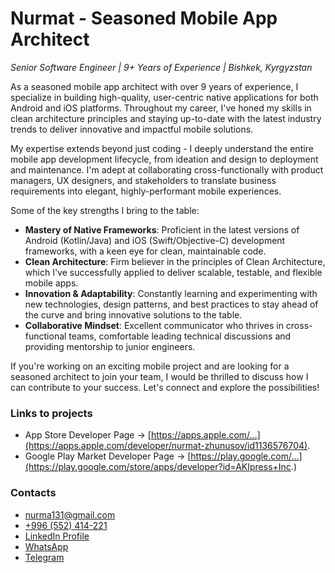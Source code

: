 # Nurmat - Seasoned Mobile App Architect
*Senior Software Engineer | 9+ Years of Experience | Bishkek, Kyrgyzstan*

As a seasoned mobile app architect with over 9 years of experience, I specialize in building high-quality, user-centric native applications for both Android and iOS platforms. Throughout my career, I've honed my skills in clean architecture principles and staying up-to-date with the latest industry trends to deliver innovative and impactful mobile solutions.

My expertise extends beyond just coding - I deeply understand the entire mobile app development lifecycle, from ideation and design to deployment and maintenance. I'm adept at collaborating cross-functionally with product managers, UX designers, and stakeholders to translate business requirements into elegant, highly-performant mobile experiences.

Some of the key strengths I bring to the table:

- **Mastery of Native Frameworks**: Proficient in the latest versions of Android (Kotlin/Java) and iOS (Swift/Objective-C) development frameworks, with a keen eye for clean, maintainable code.
- **Clean Architecture**: Firm believer in the principles of Clean Architecture, which I've successfully applied to deliver scalable, testable, and flexible mobile apps.
- **Innovation & Adaptability**: Constantly learning and experimenting with new technologies, design patterns, and best practices to stay ahead of the curve and bring innovative solutions to the table.
- **Collaborative Mindset**: Excellent communicator who thrives in cross-functional teams, comfortable leading technical discussions and providing mentorship to junior engineers.

If you're working on an exciting mobile project and are looking for a seasoned architect to join your team, I would be thrilled to discuss how I can contribute to your success. Let's connect and explore the possibilities!

### Links to projects
- App Store Developer Page -> [https://apps.apple.com/...](https://apps.apple.com/developer/nurmat-zhunusov/id1136576704).
- Google Play Market Developer Page -> [https://play.google.com/...](https://play.google.com/store/apps/developer?id=AKIpress+Inc.)

### Contacts
* [nurma131@gmail.com](mailto:nurma131@gmail.com)
* [+996 (552) 414-221](tel:+996552414221)
* [LinkedIn Profile](https://www.linkedin.com/in/nurmat-j-a03b1758/)
* [WhatsApp](https://wa.me/+996552414221)
* [Telegram](https://t.me/joshbek)
